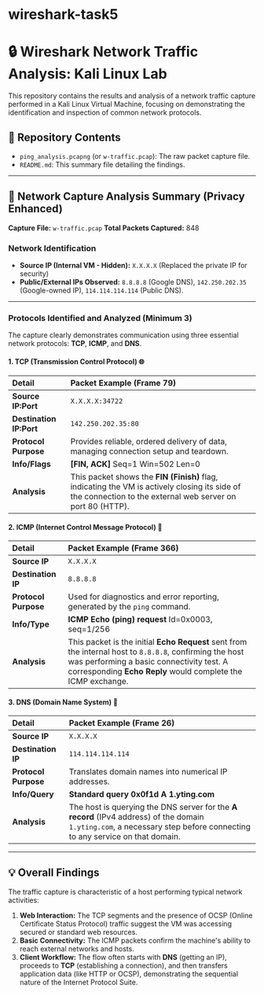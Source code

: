 # wireshark-task5
# 🔒 Wireshark Network Traffic Analysis: Kali Linux Lab

This repository contains the results and analysis of a network traffic capture performed in a Kali Linux Virtual Machine, focusing on demonstrating the identification and inspection of common network protocols.

## 📁 Repository Contents
* `ping_analysis.pcapng` (or `w-traffic.pcap`): The raw packet capture file.
* `README.md`: This summary file detailing the findings.

---

## 📝 Network Capture Analysis Summary (Privacy Enhanced)

**Capture File:** `w-traffic.pcap`
**Total Packets Captured:** 848

### Network Identification
* **Source IP (Internal VM - Hidden):** `X.X.X.X` (Replaced the private IP for security)
* **Public/External IPs Observed:** `8.8.8.8` (Google DNS), `142.250.202.35` (Google-owned IP), `114.114.114.114` (Public DNS).

---

### Protocols Identified and Analyzed (Minimum 3)

The capture clearly demonstrates communication using three essential network protocols: **TCP**, **ICMP**, and **DNS**.

#### 1. TCP (Transmission Control Protocol) 🌐

| Detail | Packet Example (Frame 79) |
| :--- | :--- |
| **Source IP:Port** | `X.X.X.X:34722` |
| **Destination IP:Port** | `142.250.202.35:80` |
| **Protocol Purpose** | Provides reliable, ordered delivery of data, managing connection setup and teardown. |
| **Info/Flags** | **[FIN, ACK]** Seq=1 Win=502 Len=0 |
| **Analysis** | This packet shows the **FIN (Finish)** flag, indicating the VM is actively closing its side of the connection to the external web server on port 80 (HTTP). |

#### 2. ICMP (Internet Control Message Protocol) 📡

| Detail | Packet Example (Frame 366) |
| :--- | :--- |
| **Source IP** | `X.X.X.X` |
| **Destination IP** | `8.8.8.8` |
| **Protocol Purpose** | Used for diagnostics and error reporting, generated by the `ping` command. |
| **Info/Type** | **ICMP Echo (ping) request** Id=0x0003, seq=1/256 |
| **Analysis** | This packet is the initial **Echo Request** sent from the internal host to `8.8.8.8`, confirming the host was performing a basic connectivity test. A corresponding **Echo Reply** would complete the ICMP exchange. |

#### 3. DNS (Domain Name System) 🔎

| Detail | Packet Example (Frame 26) |
| :--- | :--- |
| **Source IP** | `X.X.X.X` |
| **Destination IP** | `114.114.114.114` |
| **Protocol Purpose** | Translates domain names into numerical IP addresses. |
| **Info/Query** | **Standard query 0x0f1d A 1.yting.com** |
| **Analysis** | The host is querying the DNS server for the **A record** (IPv4 address) of the domain `1.yting.com`, a necessary step before connecting to any service on that domain. |

---

## 💡 Overall Findings

The traffic capture is characteristic of a host performing typical network activities:

1.  **Web Interaction:** The TCP segments and the presence of OCSP (Online Certificate Status Protocol) traffic suggest the VM was accessing secured or standard web resources.
2.  **Basic Connectivity:** The ICMP packets confirm the machine's ability to reach external networks and hosts.
3.  **Client Workflow:** The flow often starts with **DNS** (getting an IP), proceeds to **TCP** (establishing a connection), and then transfers application data (like HTTP or OCSP), demonstrating the sequential nature of the Internet Protocol Suite.
